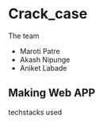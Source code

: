 # Crack_case
The team 
- Maroti Patre
- Akash Nipunge
- Aniket Labade

## Making Web APP
techstacks used